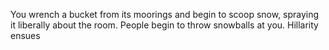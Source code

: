 You wrench a bucket from its moorings and begin to scoop snow,
spraying it liberally about the room.
People begin to throw snowballs at you.
Hillarity ensues
